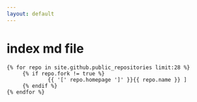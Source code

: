 ```yaml
---
layout: default
---
```

 # index md file

    {% for repo in site.github.public_repositories limit:28 %}
         {% if repo.fork != true %}
                 {{ '[' repo.homepage ']' }}{{ repo.name }} ] 
         {% endif %}
    {% endfor %}
